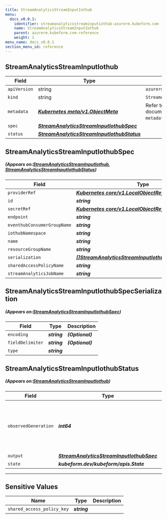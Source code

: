 ```yaml
---
title: StreamAnalyticsStreamInputIothub
menu:
  docs_v0.0.1:
    identifier: streamanalyticsstreaminputiothub-azurerm.kubeform.com
    name: StreamAnalyticsStreamInputIothub
    parent: azurerm.kubeform.com-reference
    weight: 1
menu_name: docs_v0.0.1
section_menu_id: reference
---
```


## StreamAnalyticsStreamInputIothub
| Field | Type | Description |
| ------ | ----- | ----------- |
| `apiVersion` | string | `azurerm.kubeform.com/v1alpha1` |
|    `kind` | string | `StreamAnalyticsStreamInputIothub` |
| `metadata` | ***[Kubernetes meta/v1.ObjectMeta](https://kubernetes.io/docs/reference/generated/kubernetes-api/v1.13/#objectmeta-v1-meta)***|Refer to the Kubernetes API documentation for the fields of the `metadata` field.|
| `spec` | ***[StreamAnalyticsStreamInputIothubSpec](#StreamAnalyticsStreamInputIothubSpec)***||
| `status` | ***[StreamAnalyticsStreamInputIothubStatus](#StreamAnalyticsStreamInputIothubStatus)***||
## StreamAnalyticsStreamInputIothubSpec
##### (Appears on:[StreamAnalyticsStreamInputIothub](#StreamAnalyticsStreamInputIothub), [StreamAnalyticsStreamInputIothubStatus](#StreamAnalyticsStreamInputIothubStatus))
| Field | Type | Description |
| ------ | ----- | ----------- |
| `providerRef` | ***[Kubernetes core/v1.LocalObjectReference](https://kubernetes.io/docs/reference/generated/kubernetes-api/v1.13/#localobjectreference-v1-core)***||
| `id` | ***string***||
| `secretRef` | ***[Kubernetes core/v1.LocalObjectReference](https://kubernetes.io/docs/reference/generated/kubernetes-api/v1.13/#localobjectreference-v1-core)***||
| `endpoint` | ***string***||
| `eventhubConsumerGroupName` | ***string***||
| `iothubNamespace` | ***string***||
| `name` | ***string***||
| `resourceGroupName` | ***string***||
| `serialization` | ***[[]StreamAnalyticsStreamInputIothubSpecSerialization](#StreamAnalyticsStreamInputIothubSpecSerialization)***||
| `sharedAccessPolicyName` | ***string***||
| `streamAnalyticsJobName` | ***string***||
## StreamAnalyticsStreamInputIothubSpecSerialization
##### (Appears on:[StreamAnalyticsStreamInputIothubSpec](#StreamAnalyticsStreamInputIothubSpec))
| Field | Type | Description |
| ------ | ----- | ----------- |
| `encoding` | ***string***| ***(Optional)*** |
| `fieldDelimiter` | ***string***| ***(Optional)*** |
| `type` | ***string***||
## StreamAnalyticsStreamInputIothubStatus
##### (Appears on:[StreamAnalyticsStreamInputIothub](#StreamAnalyticsStreamInputIothub))
| Field | Type | Description |
| ------ | ----- | ----------- |
| `observedGeneration` | ***int64***| ***(Optional)*** Resource generation, which is updated on mutation by the API Server.|
| `output` | ***[StreamAnalyticsStreamInputIothubSpec](#StreamAnalyticsStreamInputIothubSpec)***| ***(Optional)*** |
| `state` | ***kubeform.dev/kubeform/apis.State***| ***(Optional)*** |
---
## Sensitive Values
| Name | Type | Description |
|------|------|-------------|
| `shared_access_policy_key` | ***string*** ||
